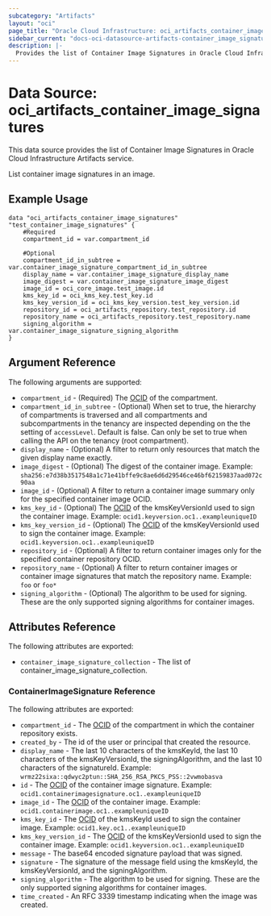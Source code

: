 ```yaml
---
subcategory: "Artifacts"
layout: "oci"
page_title: "Oracle Cloud Infrastructure: oci_artifacts_container_image_signatures"
sidebar_current: "docs-oci-datasource-artifacts-container_image_signatures"
description: |-
  Provides the list of Container Image Signatures in Oracle Cloud Infrastructure Artifacts service
---
```


# Data Source: oci_artifacts_container_image_signatures
This data source provides the list of Container Image Signatures in Oracle Cloud Infrastructure Artifacts service.

List container image signatures in an image.

## Example Usage

```hcl
data "oci_artifacts_container_image_signatures" "test_container_image_signatures" {
	#Required
	compartment_id = var.compartment_id

	#Optional
	compartment_id_in_subtree = var.container_image_signature_compartment_id_in_subtree
	display_name = var.container_image_signature_display_name
	image_digest = var.container_image_signature_image_digest
	image_id = oci_core_image.test_image.id
	kms_key_id = oci_kms_key.test_key.id
	kms_key_version_id = oci_kms_key_version.test_key_version.id
	repository_id = oci_artifacts_repository.test_repository.id
	repository_name = oci_artifacts_repository.test_repository.name
	signing_algorithm = var.container_image_signature_signing_algorithm
}
```

## Argument Reference

The following arguments are supported:

* `compartment_id` - (Required) The [OCID](https://docs.cloud.oracle.com/iaas/Content/General/Concepts/identifiers.htm) of the compartment.
* `compartment_id_in_subtree` - (Optional) When set to true, the hierarchy of compartments is traversed and all compartments and subcompartments in the tenancy are inspected depending on the the setting of `accessLevel`. Default is false. Can only be set to true when calling the API on the tenancy (root compartment). 
* `display_name` - (Optional) A filter to return only resources that match the given display name exactly. 
* `image_digest` - (Optional) The digest of the container image.  Example: `sha256:e7d38b3517548a1c71e41bffe9c8ae6d6d29546ce46bf62159837aad072c90aa` 
* `image_id` - (Optional) A filter to return a container image summary only for the specified container image OCID. 
* `kms_key_id` - (Optional) The [OCID](https://docs.cloud.oracle.com/iaas/Content/General/Concepts/identifiers.htm) of the kmsKeyVersionId used to sign the container image.  Example: `ocid1.keyversion.oc1..exampleuniqueID` 
* `kms_key_version_id` - (Optional) The [OCID](https://docs.cloud.oracle.com/iaas/Content/General/Concepts/identifiers.htm) of the kmsKeyVersionId used to sign the container image.  Example: `ocid1.keyversion.oc1..exampleuniqueID` 
* `repository_id` - (Optional) A filter to return container images only for the specified container repository OCID. 
* `repository_name` - (Optional) A filter to return container images or container image signatures that match the repository name.  Example: `foo` or `foo*` 
* `signing_algorithm` - (Optional) The algorithm to be used for signing. These are the only supported signing algorithms for container images.


## Attributes Reference

The following attributes are exported:

* `container_image_signature_collection` - The list of container_image_signature_collection.

### ContainerImageSignature Reference

The following attributes are exported:

* `compartment_id` - The [OCID](https://docs.cloud.oracle.com/iaas/Content/General/Concepts/identifiers.htm) of the compartment in which the container repository exists.
* `created_by` - The id of the user or principal that created the resource.
* `display_name` - The last 10 characters of the kmsKeyId, the last 10 characters of the kmsKeyVersionId, the signingAlgorithm, and the last 10 characters of the signatureId.  Example: `wrmz22sixa::qdwyc2ptun::SHA_256_RSA_PKCS_PSS::2vwmobasva` 
* `id` - The [OCID](https://docs.cloud.oracle.com/iaas/Content/General/Concepts/identifiers.htm) of the container image signature.  Example: `ocid1.containerimagesignature.oc1..exampleuniqueID` 
* `image_id` - The [OCID](https://docs.cloud.oracle.com/iaas/Content/General/Concepts/identifiers.htm) of the container image.  Example: `ocid1.containerimage.oc1..exampleuniqueID` 
* `kms_key_id` - The [OCID](https://docs.cloud.oracle.com/iaas/Content/General/Concepts/identifiers.htm) of the kmsKeyId used to sign the container image.  Example: `ocid1.key.oc1..exampleuniqueID` 
* `kms_key_version_id` - The [OCID](https://docs.cloud.oracle.com/iaas/Content/General/Concepts/identifiers.htm) of the kmsKeyVersionId used to sign the container image.  Example: `ocid1.keyversion.oc1..exampleuniqueID` 
* `message` - The base64 encoded signature payload that was signed.
* `signature` - The signature of the message field using the kmsKeyId, the kmsKeyVersionId, and the signingAlgorithm.
* `signing_algorithm` - The algorithm to be used for signing. These are the only supported signing algorithms for container images.
* `time_created` - An RFC 3339 timestamp indicating when the image was created.

